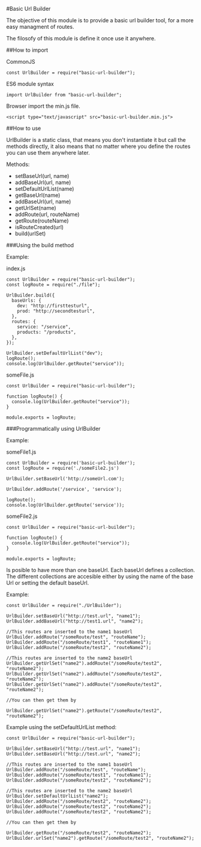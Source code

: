 #Basic Url Builder

The objective of this module is to provide a basic url builder tool, for a more easy managment of routes.

The filosofy of this module is define it once use it anywhere.

##How to import

CommonJS
```
const UrlBuilder = require("basic-url-builder");
```

ES6 module syntax
```
import UrlBuilder from "basic-url-builder";
```

Browser import the min.js file.
```
<script type="text/javascript" src="basic-url-builder.min.js"> 
```

##How to use

UrlBuilder is a static class, that means you don't instantiate it but call the methods directly, it also means that no matter where you define the routes you can use them anywhere later.

Methods:

- setBaseUrl(url, name)
- addBaseUrl(url, name)
- setDefaultUrlList(name)
- getBaseUrl(name)
- addBaseUrl(url, name)
- getUrlSet(name)
- addRoute(url, routeName)
- getRoute(routeName)
- isRouteCreated(url)
- build(urlSet)

###Using the build method

Example: 

index.js
```
const UrlBuilder = require("basic-url-builder");
const logRoute = require("./file");

UrlBuilder.build({
  baseUrls: {
    dev: "http://firsttesturl",
    prod: "http://secondtesturl",
  },
  routes: {
    service: "/service",
    products: "/products",
  },
});

UrlBuilder.setDefaultUrlList("dev");
logRoute();
console.log(UrlBuilder.getRoute("service"));
```

someFile.js
```
const UrlBuilder = require("basic-url-builder");

function logRoute() {
  console.log(UrlBuilder.getRoute("service"));
}

module.exports = logRoute;
```

###Programmatically using UrlBuilder

Example: 

someFile1.js 
```
const UrlBuilder = require('basic-url-builder');
const logRoute = require('./someFile2.js')

UrlBuilder.setBaseUrl('http://someUrl.com');

UrlBuilder.addRoute('/service', 'service');

logRoute();
console.log(UrlBuilder.getRoute('service'));
```

someFile2.js
```
const UrlBuilder = require("basic-url-builder");

function logRoute() {
  console.log(UrlBuilder.getRoute("service"));
}

module.exports = logRoute;
```

Is posible to have more than one baseUrl. Each baseUrl defines a collection. The different collections are accesible either by using the name of the base Url or setting the default baseUrl.

Example:

```
const UrlBuilder = require("./UrlBuilder");

UrlBuilder.setBaseUrl("http://test.url", "name1");
UrlBuilder.addBaseUrl("http://test1.url", "name2");

//This routes are inserted to the name1 baseUrl
UrlBuilder.addRoute("/someRoute/test", "routeName");
UrlBuilder.addRoute("/someRoute/test1", "routeName1");
UrlBuilder.addRoute("/someRoute/test2", "routeName2");

//This routes are inserted to the name2 baseUrl
UrlBuilder.getUrlSet("name2").addRoute("/someRoute/test2", "routeName2");
UrlBuilder.getUrlSet("name2").addRoute("/someRoute/test2", "routeName2");
UrlBuilder.getUrlSet("name2").addRoute("/someRoute/test2", "routeName2");

//You can then get them by

UrlBuilder.getUrlSet("name2").getRoute("/someRoute/test2", "routeName2");
```

Example using the setDefaultUrlList method:
```
const UrlBuilder = require("basic-url-builder");

UrlBuilder.setBaseUrl("http://test.url", "name1");
UrlBuilder.setBaseUrl("http://test.url", "name2");

//This routes are inserted to the name1 baseUrl
UrlBuilder.addRoute("/someRoute/test", "routeName");
UrlBuilder.addRoute("/someRoute/test1", "routeName1");
UrlBuilder.addRoute("/someRoute/test2", "routeName2");

//This routes are inserted to the name2 baseUrl
UrlBuilder.setDefaultUrlList("name2");
UrlBuilder.addRoute("/someRoute/test2", "routeName2");
UrlBuilder.addRoute("/someRoute/test2", "routeName2");
UrlBuilder.addRoute("/someRoute/test2", "routeName2");

//You can then get them by

UrlBuilder.getRoute("/someRoute/test2", "routeName2");
UrlBuilder.urlSet("name2").getRoute("/someRoute/test2", "routeName2");
```